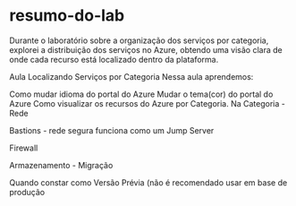 # resumo-do-lab

Durante o laboratório sobre a organização dos serviços por categoria, explorei a distribuição dos serviços no Azure, obtendo uma visão clara de onde cada recurso está localizado dentro da plataforma.

Aula Localizando Serviços por Categoria
Nessa aula aprendemos:

Como mudar idioma do portal do Azure
Mudar o tema(cor) do portal do Azure
Como visualizar os recursos do Azure por Categoria.
Na Categoria - Rede

Bastions - rede segura funciona como um Jump Server

Firewall

Armazenamento - Migração

Quando constar como Versão Prévia (não é recomendado usar em base de produção

